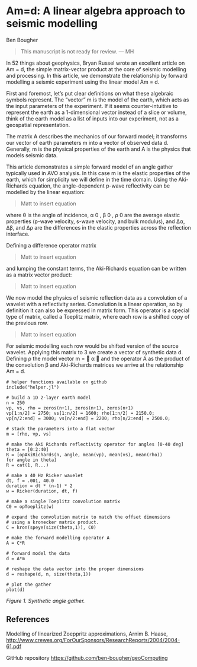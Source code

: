 # Am=d: A linear algebra approach to seismic modelling

Ben Bougher

> This manuscript is not ready for review. &mdash; MH

In 52 things about geophysics, Bryan Russel wrote an excellent article on Am = d, the simple matrix-vector product at the core of seismic modelling and processing. In this article, we demonstrate the relationship by forward modelling a seismic experiment using the linear model Am = d.

First and foremost, let’s put clear definitions on what these algebraic symbols represent. The “vector” m is the model of the earth, which acts as the input parameters of the experiment. If it seems counter-intuitive to represent the earth as a 1-dimensional vector instead of a slice or volume, think of the earth model as a list of inputs into our experiment, not as a geospatial representation.

The matrix A describes the mechanics of our forward model; it transforms our vector of earth parameters m into a vector of observed data d. Generally, m is the physical properties of the earth and A is the physics that models seismic data.

This article demonstrates a simple forward model of an angle gather typically used in AVO analysis. In this case m is the elastic properties of the earth, which for simplicity we will define in the time domain. Using the Aki-Richards equation, the angle-dependent p-wave reflectivity can be modelled by the linear equation:

> Matt to insert equation

where θ is the angle of incidence, α 0 , β 0 , ρ 0 are the average elastic properties (p-wave velocity, s-wave velocity, and bulk modulus), and ∆α, ∆β, and ∆ρ are the differences in the elastic properties across the reflection interface.

Defining a difference operator matrix

> Matt to insert equation

and lumping the constant terms, the Aki-Richards equation can be written as a matrix vector product:

> Matt to insert equation

We now model the physics of seismic reflection data as a convolution of a wavelet with a reflectivity series. Convolution is a linear operation, so by definition it can also be expressed in matrix form. This operator is a special type of matrix, called a Toeplitz matrix, where each row is a shifted copy of the previous row.

> Matt to insert equation

For seismic modelling each row would be shifted version of the source wavelet. Applying this matrix to 3 we create a vector of synthetic data d. Defining ρ the model vector m =  α  and the operator A as the product of the convolution β and Aki-Richards matrices we arrive at the relationship Am = d.

    # helper functions available on github
    include("helper.jl")

    # build a 1D 2-layer earth model
    n = 250
    vp, vs, rho = zeros(n+1), zeros(n+1), zeros(n+1)
    vp[1:n/2] = 2750; vs[1:n/2] = 1600; rho[1:n/2] = 2150.0;
    vp[n/2:end] = 3000; vs[n/2:end] = 2200; rho[n/2:end] = 2500.0;

    # stack the parameters into a flat vector
    m = [rho, vp, vs]

    # make the Aki Richards reflectivity operator for angles [0-40 deg]
    theta = [0:2:40]
    R = [opAkiRichards(n, angle, mean(vp), mean(vs), mean(rho))
    for angle in theta]
    R = cat(1, R...)

    # make a 40 Hz Ricker wavelet
    dt, f = .001, 40.0
    duration = dt * (n-1) * 2
    w = Ricker(duration, dt, f)

    # make a single Toeplitz convolution matrix
    C0 = opToeplitz(w)

    # expand the convolution matrix to match the offset dimensions
    # using a kronecker matrix product.
    C = kron(speye(size(theta,1)), C0)

    # make the forward modelling operator A
    A = C*R
    
    # forward model the data
    d = A*m
    
    # reshape the data vector into the proper dimensions
    d = reshape(d, n, size(theta,1))
    
    # plot the gather
    plot(d)

_Figure 1. Synthetic angle gather._


## References

Modelling of linearized Zoeppritz approximations, Arnim B. Haase, http://www.crewes.org/ForOurSponsors/ResearchReports/2004/2004-61.pdf

GitHub repository https://github.com/ben-bougher/geoComputing
